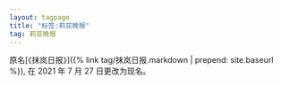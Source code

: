 ```yaml
---
layout: tagpage
title: "标签:莉亚晚报"
tag: 莉亚晚报
---
```


原名[《抹岚日报》]({% link tag/抹岚日报.markdown | prepend: site.baseurl %}), 在 2021 年 7 月 27 日更改为现名。

